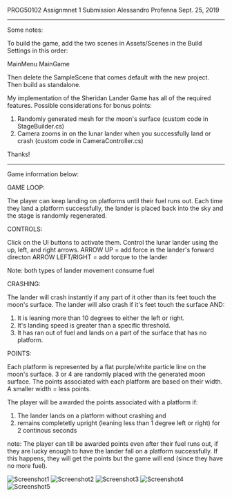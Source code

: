 PROG50102 Assignmnet 1 Submission
Alessandro Profenna
Sept. 25, 2019

-----------------

Some notes:

To build the game, add the two scenes in Assets/Scenes in the Build Settings in this order:

MainMenu
MainGame

Then delete the SampleScene that comes default with the new project.
Then build as standalone.

My implementation of the Sheridan Lander Game has all of the required features.
Possible considerations for bonus points:

1) Randomly generated mesh for the moon's surface (custom code in StageBuilder.cs)
2) Camera zooms in on the lunar lander when you successfully land or crash (custom code in CameraController.cs)

Thanks!

-----------------

Game information below:

GAME LOOP:

The player can keep landing on platforms until their fuel runs out. 
Each time they land a platform successfully, the lander is placed back into the sky
and the stage is randomly regenerated.

CONTROLS:

Click on the UI buttons to activate them.
Control the lunar lander using the up, left, and right arrows.
ARROW UP = add force in the lander's forward directon
ARROW LEFT/RIGHT = add torque to the lander 

Note: both types of lander movement consume fuel

CRASHING:

The lander will crash instantly if any part of it other than its feet touch the moon's surface.
The lander will also crash if it's feet touch the surface AND:

1) It is leaning more than 10 degrees to either the left or right.
2) It's landing speed is greater than a specific threshold.
3) It has ran out of fuel and lands on a part of the surface that has no platform.

POINTS: 

Each platform is represented by a flat purple/white particle line on the moon's surface.
3 or 4 are randomly placed with the generated moon surface.
The points associated with each platform are based on their width. A smaller width = less points.

The player will be awarded the points associated with a platform if:

1) The lander lands on a platform without crashing and 
2) remains completetly upright (leaning less than 1 degree left or right) for 2 continous seconds

note: The player can till be awarded points even after their fuel runs out, if they are lucky enough to 
have the lander fall on a platform successfully. 
If this happens, they will get the points but the game will end (since they have no more fuel).

![Screenshot1](https://user-images.githubusercontent.com/15040875/72311665-7026d500-3653-11ea-9cbc-8c8350faa451.PNG)
![Screenshot2](https://user-images.githubusercontent.com/15040875/72311666-7026d500-3653-11ea-962f-a36232fca539.PNG)
![Screenshot3](https://user-images.githubusercontent.com/15040875/72311667-7026d500-3653-11ea-90f2-2cfe4b3c39be.PNG)
![Screenshot4](https://user-images.githubusercontent.com/15040875/72311668-7026d500-3653-11ea-8ad2-a8718020683b.PNG)
![Screenshot5](https://user-images.githubusercontent.com/15040875/72311669-70bf6b80-3653-11ea-8c18-408f335b35d1.PNG)

